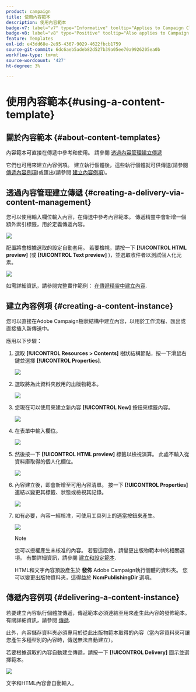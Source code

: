```yaml
---
product: campaign
title: 使用內容範本
description: 使用內容範本
badge-v7: label="v7" type="Informative" tooltip="Applies to Campaign Classic v7"
badge-v8: label="v8" type="Positive" tooltip="Also applies to Campaign v8"
feature: Templates
exl-id: e43dd68e-2e95-4367-9029-4622fbcb1759
source-git-commit: 6dc6aeb5adeb82d527b39a05ee70a9926205ea0b
workflow-type: tm+mt
source-wordcount: '427'
ht-degree: 3%

---
```


# 使用內容範本{#using-a-content-template}



## 關於內容範本 {#about-content-templates}

內容範本可直接在傳遞中參考和使用。 請參閱 [透過內容管理建立傳遞](#creating-a-delivery-via-content-management)

它們也可用來建立內容例項。 建立執行個體後，這些執行個體就可供傳送(請參閱 [傳遞內容例項](#delivering-a-content-instance))或匯出(請參閱 [建立內容例項](#creating-a-content-instance))。

## 透過內容管理建立傳遞 {#creating-a-delivery-via-content-management}

您可以使用輸入欄位輸入內容，在傳送中參考內容範本。 傳遞精靈中會新增一個額外索引標籤，用於定義傳遞內容。

![](assets/s_ncs_content_deliver_a_content.png)

配置將會根據選取的設定自動套用。 若要檢視，請按一下 **[!UICONTROL HTML preview]** (或 **[!UICONTROL Text preview]** )，並選取收件者以測試個人化元素。

![](assets/s_ncs_content_deliver_a_content_html.png)

如需詳細資訊，請參閱完整實作範例： [在傳遞精靈中建立內容](use-case--creating-content-management.md#creating-content-in-the-delivery-wizard).

## 建立內容例項 {#creating-a-content-instance}

您可以直接在Adobe Campaign樹狀結構中建立內容，以用於工作流程、匯出或直接插入新傳送中。

應用以下步驟：

1. 選取 **[!UICONTROL Resources > Contents]** 樹狀結構節點，按一下滑鼠右鍵並選擇 **[!UICONTROL Properties]**.

   ![](assets/s_ncs_content_folder_properties.png)

1. 選取將為此資料夾啟用的出版物範本。

   ![](assets/s_ncs_content_folder_templates.png)

1. 您現在可以使用來建立新內容 **[!UICONTROL New]** 按鈕來標籤內容。

   ![](assets/s_ncs_content_folder_create_a_template.png)

1. 在表單中輸入欄位。

   ![](assets/s_ncs_content_folder_use_a_template.png)

1. 然後按一下 **[!UICONTROL HTML preview]** 標籤以檢視演算。 此處不輸入從資料庫取得的個人化欄位。

   ![](assets/s_ncs_content_folder_use_a_template_preview.png)

1. 內容建立後，即會新增至可用內容清單。 按一下 **[!UICONTROL Properties]** 連結以變更其標籤、狀態或檢視其記錄。

   ![](assets/s_ncs_content_folder_template_properties.png)

1. 如有必要，內容一經核准，可使用工具列上的適當按鈕來產生。

   ![](assets/s_ncs_content_folder_template_generate.png)

   >[!NOTE]
   >
   >您可以授權產生未核准的內容。 若要這麼做，請變更出版物範本中的相關選項。 有關詳細資訊，請參閱 [建立和設定範本](publication-templates.md#creating-and-configuring-the-template).

   HTML和文字內容預設產生於 **發佈** Adobe Campaign執行個體的資料夾。 您可以變更出版物資料夾，這得益於 **NcmPublishingDir** 選項。

## 傳遞內容例項 {#delivering-a-content-instance}

若要建立內容執行個體並傳遞，傳遞範本必須連結至用來產生此內容的發佈範本。 有關詳細資訊，請參閱 [傳遞](publication-templates.md#delivery).

此外，內容儲存資料夾必須專用於從此出版物範本取得的內容（當內容資料夾可讓您產生多種型別的內容時，傳送無法自動建立）。

若要根據選取的內容自動建立傳遞，請按一下 **[!UICONTROL Delivery]** 圖示並選擇範本。

![](assets/s_ncs_content_folder_create_the_delivery.png)

文字和HTML內容會自動輸入。
